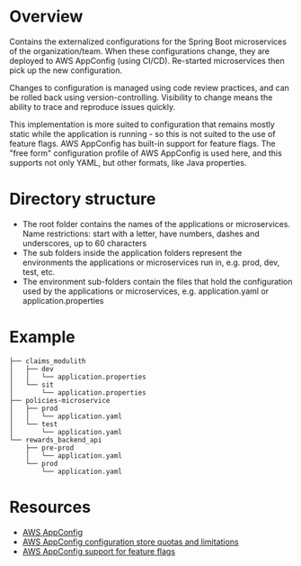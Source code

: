 # Overview
Contains the externalized configurations for the Spring Boot microservices of the organization/team.
When these configurations change, they are deployed to AWS AppConfig (using CI/CD). Re-started microservices then pick up the new configuration.

Changes to configuration is managed using code review practices, and can be rolled back using version-controlling. Visibility to change means the ability to trace and reproduce issues quickly.

This implementation is more suited to configuration that remains mostly static while the application is running - so this is not suited to the use of feature flags. AWS AppConfig has built-in support for feature flags.
The "free form" configuration profile of AWS AppConfig is used here, and this supports not only YAML, but other formats, like Java properties.

# Directory structure
- The root folder contains the names of the applications or microservices. Name restrictions: start with a letter, have numbers, dashes and underscores, up to 60 characters
- The sub folders inside the application folders represent the environments the applications or microservices run in, e.g. prod, dev, test, etc.
- The environment sub-folders contain the files that hold the configuration used by the applications or microservices, e.g. application.yaml or application.properties

# Example
```
├── claims_modulith
│   ├── dev
│   │   └── application.properties
│   └── sit
│       └── application.properties
├── policies-microservice
│   ├── prod
│   │   └── application.yaml
│   └── test
│       └── application.yaml
└── rewards_backend_api
    ├── pre-prod
    │   └── application.yaml
    └── prod
        └── application.yaml
```

# Resources
- [AWS AppConfig](<https://docs.aws.amazon.com/appconfig/latest/userguide/what-is-appconfig.html>)
- [AWS AppConfig configuration store quotas and limitations](<https://docs.aws.amazon.com/appconfig/latest/userguide/appconfig-free-form-configurations-creating.html#appconfig-creating-configuration-and-profile-quotas>)
- [AWS AppConfig support for feature flags](<https://docs.aws.amazon.com/appconfig/latest/userguide/appconfig-creating-configuration-and-profile-feature-flags.html>)
